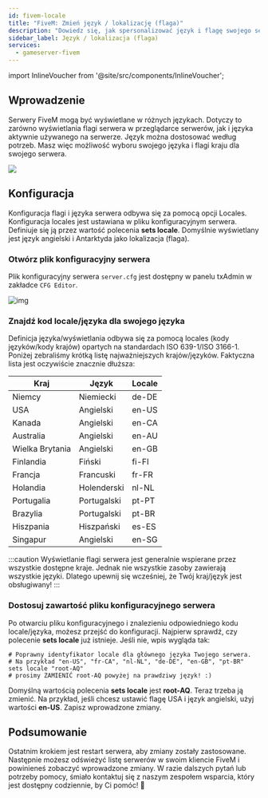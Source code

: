 ```yaml
---
id: fivem-locale
title: "FiveM: Zmień język / lokalizację (flaga)"
description: "Dowiedz się, jak spersonalizować język i flagę swojego serwera FiveM, aby zapewnić unikalne doświadczenie graczom → Sprawdź teraz"
sidebar_label: Język / lokalizacja (flaga)
services:
  - gameserver-fivem
---
```


import InlineVoucher from '@site/src/components/InlineVoucher';

## Wprowadzenie

Serwery FiveM mogą być wyświetlane w różnych językach. Dotyczy to zarówno wyświetlania flagi serwera w przeglądarce serwerów, jak i języka aktywnie używanego na serwerze. Język można dostosować według potrzeb. Masz więc możliwość wyboru swojego języka i flagi kraju dla swojego serwera.

![](https://screensaver01.zap-hosting.com/index.php/s/FJZc7pJmppG28mX/preview)

<InlineVoucher />

## Konfiguracja

Konfiguracja flagi i języka serwera odbywa się za pomocą opcji Locales. Konfiguracja locales jest ustawiana w pliku konfiguracyjnym serwera. Definiuje się ją przez wartość polecenia **sets locale**. Domyślnie wyświetlany jest język angielski i Antarktyda jako lokalizacja (flaga).

### Otwórz plik konfiguracyjny serwera

Plik konfiguracyjny serwera `server.cfg` jest dostępny w panelu txAdmin w zakładce `CFG Editor`. 

![img](https://screensaver01.zap-hosting.com/index.php/s/qDsN5ggCjaaJLS5/preview)



### Znajdź kod locale/języka dla swojego języka

Definicja języka/wyświetlania odbywa się za pomocą locales (kody języków/kody krajów) opartych na standardach ISO 639-1/ISO 3166-1. Poniżej zebraliśmy krótką listę najważniejszych krajów/języków. Faktyczna lista jest oczywiście znacznie dłuższa:

| Kraj           | Język      | Locale |
| -------------- | ---------- | ------ |
| Niemcy         | Niemiecki  | de-DE  |
| USA            | Angielski  | en-US  |
| Kanada         | Angielski  | en-CA  |
| Australia      | Angielski  | en-AU  |
| Wielka Brytania| Angielski  | en-GB  |
| Finlandia      | Fiński     | fi-FI  |
| Francja        | Francuski  | fr-FR  |
| Holandia       | Holenderski| nl-NL  |
| Portugalia     | Portugalski| pt-PT  |
| Brazylia       | Portugalski| pt-BR  |
| Hiszpania      | Hiszpański | es-ES  |
| Singapur       | Angielski  | en-SG  |

:::caution 
Wyświetlanie flagi serwera jest generalnie wspierane przez wszystkie dostępne kraje. Jednak nie wszystkie zasoby zawierają wszystkie języki. Dlatego upewnij się wcześniej, że Twój kraj/język jest obsługiwany!
:::



### Dostosuj zawartość pliku konfiguracyjnego serwera

Po otwarciu pliku konfiguracyjnego i znalezieniu odpowiedniego kodu locale/języka, możesz przejść do konfiguracji. Najpierw sprawdź, czy polecenie **sets locale** już istnieje. Jeśli nie, wpis wygląda tak:

```
# Poprawny identyfikator locale dla głównego języka Twojego serwera.
# Na przykład "en-US", "fr-CA", "nl-NL", "de-DE", "en-GB", "pt-BR"
sets locale "root-AQ" 
# prosimy ZAMIENIĆ root-AQ powyżej na prawdziwy język! :)
```

Domyślną wartością polecenia **sets locale** jest **root-AQ**. Teraz trzeba ją zmienić. Na przykład, jeśli chcesz ustawić flagę USA i język angielski, użyj wartości **en-US**. Zapisz wprowadzone zmiany.


## Podsumowanie

Ostatnim krokiem jest restart serwera, aby zmiany zostały zastosowane. Następnie możesz odświeżyć listę serwerów w swoim kliencie FiveM i powinieneś zobaczyć wprowadzone zmiany. W razie dalszych pytań lub potrzeby pomocy, śmiało kontaktuj się z naszym zespołem wsparcia, który jest dostępny codziennie, by Ci pomóc! 🙂

<InlineVoucher />